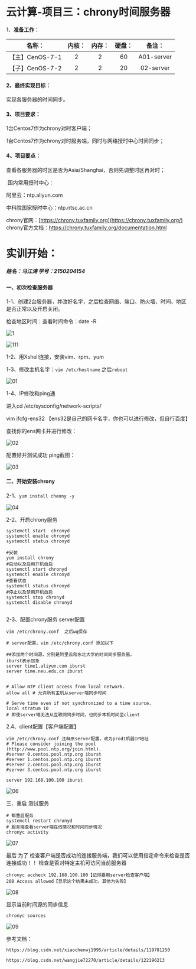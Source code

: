 # **云计算-项目三：chrony时间服务器**

1、**准备工作：**

|     名称：      | 内核： | 内存： | 硬盘： |   备注：   |
| :-------------: | :----: | :----: | :----: | :--------: |
| 【主】CenOS-7-1 |   2    |   2    |   60   | A01-server |
| 【子】CenOS-7-2 |   2    |   2    |   20   | 02-server  |

#### 2、**最终实现目标：**

实现各服务器的时间同步。

#### 3、**项目要求：**

1台Centos7作为chrony对时客户端；

1台Centos7作为chrony对时服务端，同时与网络授时中心时间同步；

#### 4、项目要点：

查看各服务器的时区是否为Asia/Shanghai，否则先调整时区再对时；

​       国内常用授时中心：

阿里云：ntp.aliyun.com

中科院国家授时中心：ntp.ntsc.ac.cn

chrony官网：[https://chrony.tuxfamily.org](https://chrony.tuxfamily.org/)
chrony官方文档：https://chrony.tuxfamily.org/documentation.html

#                             实训开始：

#####       姓名：马江涛                                              学号：2150204154



#### 一、初次检查服务器

1-1、创建2台服务器，并改好名字，之后检查网络、端口、防火墙、时间、地区 是否正常以及开启关闭。

检查地区时间：查看时间命令：date -R

![1](https://tva4.sinaimg.cn/large/0072FrUOgy1h1cs7oudo5j30m80gowmc.jpg)

![111](https://tva1.sinaimg.cn/large/0072FrUOgy1h1csel3c8bj30dm02o405.jpg)

1-2、用Xshell连接，安装vim、rpm、yum

1-3、修改主机名字：`vim /etc/hostname`  之后`reboot`

![01](https://tva3.sinaimg.cn/large/0072FrUOly1h1csps0w1qj30r1032djr.jpg)

1-4、IP修改和ping通

进入cd /etc/sysconfig/network-scripts/ 

vim ifcfg-ens32 【ens32是自己的网卡名字，你也可以进行修改，但自行百度】

 查找你的ens网卡并进行修改：

![02](https://tvax3.sinaimg.cn/large/0072FrUOgy1h1ct16ez1kj30r50fse0e.jpg)

配置好并测试成功 ping截图：

![03](https://tvax1.sinaimg.cn/large/0072FrUOgy1h1ct309g22j30cn05d77v.jpg)

#### 二、开始安装chrony

2-1、`yum install cheony -y`  

![04](https://tvax3.sinaimg.cn/large/0072FrUOgy1h1ct70s0nlj30qi05hn1e.jpg)

2-2、开启chrony服务

```
systemctl start  chronyd
systemctl enable chronyd
systemctl status chronyd

```

```
#安装
yum install chrony
#启动以及启用开机自启
systemctl start chronyd
systemctl enable chronyd
#查看状态
systemctl status chronyd
#停止以及禁用开机自启
systemctl stop chronyd
systemctl disable chronyd


```

2-3、配置chrony服务 server配置

```
vim /etc/chrony.conf  之后wq保存

# server配置，vim /etc/chrony.conf 添加以下

##添加两个时间源，分别是阿里云和东北大学的时间同步服务器，
iburst表示加急
server time1.aliyun.com iburst
server time.neu.edu.cn iburst


# Allow NTP client access from local network.
allow all # 允许所有主机从server端同步时间
 
# Serve time even if not synchronized to a time source.
local stratum 10
# 即使server端无法从互联网同步时间，也同步本机时间至client

```

2.4、client配置【客户端配置】

```
vim /etc/chrony.conf 注释原server配置，改为prod1机器IP地址
# Please consider joining the pool (http://www.pool.ntp.org/join.html).
#server 0.centos.pool.ntp.org iburst
#server 1.centos.pool.ntp.org iburst
#server 2.centos.pool.ntp.org iburst
#server 3.centos.pool.ntp.org iburst

server 192.168.100.100 iburst
```

![06](https://tva3.sinaimg.cn/large/0072FrUOly1h1cuv5ts62j31hb0p34qp.jpg)



三、重启 测试服务

```
# 都重启服务
systemctl restart chronyd
# 服务端查看server端在线情况和时间同步情况
chronyc activity
```

![07](https://tva3.sinaimg.cn/large/0072FrUOly1h1cv164eswj316n06s7bz.jpg)



最后  为了 检查客户端是否成功的连接服务端，我们可以使用指定命令来检查是否连接成功！！  检查是否对特定主机可访问当前服务器

```
chronyc accheck 192.168.100.100【记得要用server检查客户端】
208 Access allowed【显示这个结果未成功，其他为失败】
```

![08](https://tva1.sinaimg.cn/large/0072FrUOly1h1cv1jj0v9j30lk07y0ye.jpg)

显示当前时间源的同步信息

```
chronyc sources 
```

![09](https://tvax4.sinaimg.cn/large/0072FrUOly1h1cv2zf2ivj30ve07xn4t.jpg)





参考文档：

```
https://blog.csdn.net/xiaochenwj1995/article/details/119781250

https://blog.csdn.net/wangjie72270/article/details/122196213
```